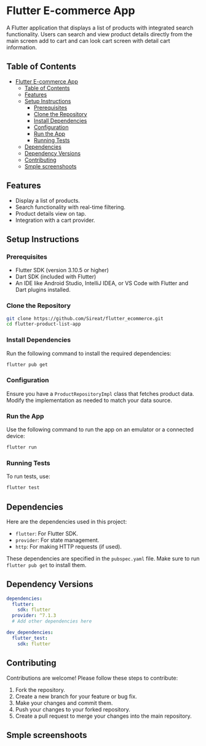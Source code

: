 # Flutter E-commerce App

A Flutter application that displays a list of products with integrated search functionality. Users can search and view product details directly from the main screen add to cart and can look cart screen with detail cart information.

## Table of Contents

- [Flutter E-commerce App](#flutter-e-commerce-app)
  - [Table of Contents](#table-of-contents)
  - [Features](#features)
  - [Setup Instructions](#setup-instructions)
    - [Prerequisites](#prerequisites)
    - [Clone the Repository](#clone-the-repository)
    - [Install Dependencies](#install-dependencies)
    - [Configuration](#configuration)
    - [Run the App](#run-the-app)
    - [Running Tests](#running-tests)
  - [Dependencies](#dependencies)
  - [Dependency Versions](#dependency-versions)
  - [Contributing](#contributing)
  - [Smple screenshoots](#smple-screenshoots)

## Features

- Display a list of products.
- Search functionality with real-time filtering.
- Product details view on tap.
- Integration with a cart provider.

## Setup Instructions

### Prerequisites

- Flutter SDK (version 3.10.5 or higher)
- Dart SDK (included with Flutter)
- An IDE like Android Studio, IntelliJ IDEA, or VS Code with Flutter and Dart plugins installed.

### Clone the Repository

```bash
git clone https://github.com/Sireat/flutter_ecommerce.git
cd flutter-product-list-app
```

### Install Dependencies

Run the following command to install the required dependencies:

```bash
flutter pub get
```

### Configuration

Ensure you have a `ProductRepositoryImpl` class that fetches product data. Modify the implementation as needed to match your data source.

### Run the App

Use the following command to run the app on an emulator or a connected device:

```bash
flutter run
```

### Running Tests

To run tests, use:

```bash
flutter test
```

## Dependencies

Here are the dependencies used in this project:

- `flutter`: For Flutter SDK.
- `provider`: For state management.
- `http`: For making HTTP requests (if used).

These dependencies are specified in the `pubspec.yaml` file. Make sure to run `flutter pub get` to install them.

## Dependency Versions

```yaml
dependencies:
  flutter:
    sdk: flutter
  provider: ^7.1.3
  # Add other dependencies here

dev_dependencies:
  flutter_test:
    sdk: flutter
```

## Contributing

Contributions are welcome! Please follow these steps to contribute:

1. Fork the repository.
2. Create a new branch for your feature or bug fix.
3. Make your changes and commit them.
4. Push your changes to your forked repository.
5. Create a pull request to merge your changes into the main repository.

## Smple screenshoots
